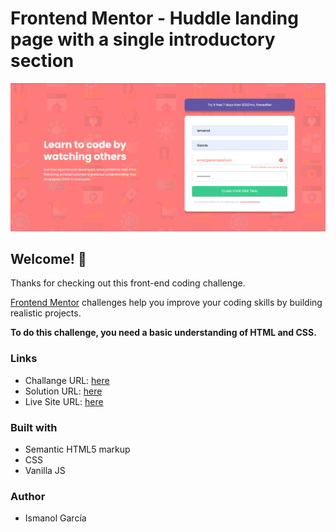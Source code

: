 # Frontend Mentor - Huddle landing page with a single introductory section

![Design preview for the QR code component coding challenge](./design/desktop-design.png)

## Welcome! 👋

Thanks for checking out this front-end coding challenge.

[Frontend Mentor](https://www.frontendmentor.io) challenges help you improve your coding skills by building realistic projects. 

**To do this challenge, you need a basic understanding of HTML and CSS.**

### Links
- Challange URL: [here](https://www.frontendmentor.io/challenges/intro-component-with-signup-form-5cf91bd49edda32581d28fd1)
- Solution URL: [here](https://github.com/ismanolgarcia/web-projects-to-practice/tree/main/signup-form)
- Live Site URL: [here](https://web-projects-to-practice.vercel.app/signup-form/index.html)

### Built with
- Semantic HTML5 markup
- CSS
- Vanilla JS


### Author
- Ismanol García
